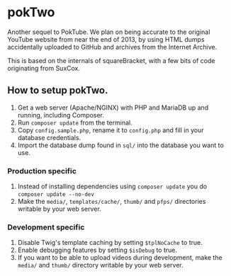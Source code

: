 # pokTwo

Another sequel to PokTube. We plan on being accurate to the original YouTube website from near the end of 2013, by using HTML dumps accidentally uploaded to GitHub and archives from the Internet Archive.

This is based on the internals of squareBracket, with a few bits of code originating from SuxCox.

## How to setup pokTwo.
1. Get a web server (Apache/NGINX) with PHP and MariaDB up and running, including Composer.
1. Run `composer update` from the terminal.
1. Copy `config.sample.php`, rename it to `config.php` and fill in your database credentials.
1. Import the database dump found in `sql/` into the database you want to use.

### Production specific
1. Instead of installing dependencies using `composer update` you do `composer update --no-dev`
1. Make the `media/`, `templates/cache/`, `thumb/` and `pfps/` directories writable by your web server.

### Development specific
1. Disable Twig's template caching by setting `$tplNoCache` to true.
1. Enable debugging features by setting `$isDebug` to true.
1. If you want to be able to upload videos during development, make the `media/` and `thumb/` directory writable by your web server.
